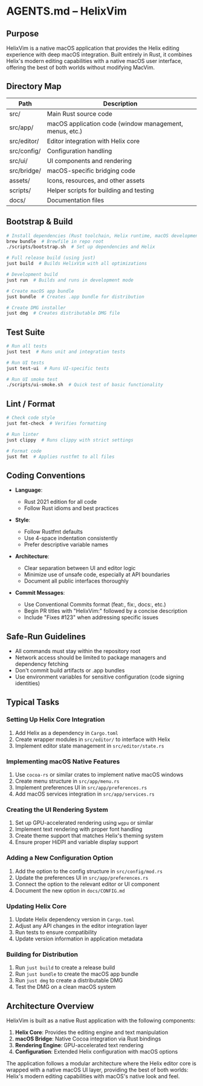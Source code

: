 # AGENTS.md – HelixVim

## Purpose
HelixVim is a native macOS application that provides the Helix editing experience with deep macOS integration. Built entirely in Rust, it combines Helix's modern editing capabilities with a native macOS user interface, offering the best of both worlds without modifying MacVim.

## Directory Map
| Path | Description |
|------|-------------|
| src/ | Main Rust source code |
| src/app/ | macOS application code (window management, menus, etc.) |
| src/editor/ | Editor integration with Helix core |
| src/config/ | Configuration handling |
| src/ui/ | UI components and rendering |
| src/bridge/ | macOS-specific bridging code |
| assets/ | Icons, resources, and other assets |
| scripts/ | Helper scripts for building and testing |
| docs/ | Documentation files |

## Bootstrap & Build
```bash
# Install dependencies (Rust toolchain, Helix runtime, macOS development tools)
brew bundle  # Brewfile in repo root
./scripts/bootstrap.sh  # Set up dependencies and Helix

# Full release build (using just)
just build  # Builds HelixVim with all optimizations

# Development build
just run  # Builds and runs in development mode

# Create macOS app bundle
just bundle  # Creates .app bundle for distribution

# Create DMG installer
just dmg  # Creates distributable DMG file
```

## Test Suite
```bash
# Run all tests
just test  # Runs unit and integration tests

# Run UI tests
just test-ui  # Runs UI-specific tests

# Run UI smoke test
./scripts/ui-smoke.sh  # Quick test of basic functionality
```

## Lint / Format
```bash
# Check code style
just fmt-check  # Verifies formatting

# Run linter
just clippy  # Runs clippy with strict settings

# Format code
just fmt  # Applies rustfmt to all files
```

## Coding Conventions
- **Language**: 
  - Rust 2021 edition for all code
  - Follow Rust idioms and best practices

- **Style**:
  - Follow Rustfmt defaults
  - Use 4-space indentation consistently
  - Prefer descriptive variable names

- **Architecture**:
  - Clear separation between UI and editor logic
  - Minimize use of unsafe code, especially at API boundaries
  - Document all public interfaces thoroughly

- **Commit Messages**:
  - Use Conventional Commits format (feat:, fix:, docs:, etc.)
  - Begin PR titles with "HelixVim:" followed by a concise description
  - Include "Fixes #123" when addressing specific issues

## Safe-Run Guidelines
- All commands must stay within the repository root
- Network access should be limited to package managers and dependency fetching
- Don't commit build artifacts or .app bundles
- Use environment variables for sensitive configuration (code signing identities)

## Typical Tasks

### Setting Up Helix Core Integration
1. Add Helix as a dependency in `Cargo.toml`
2. Create wrapper modules in `src/editor/` to interface with Helix
3. Implement editor state management in `src/editor/state.rs`

### Implementing macOS Native Features
1. Use `cocoa-rs` or similar crates to implement native macOS windows
2. Create menu structure in `src/app/menu.rs`
3. Implement preferences UI in `src/app/preferences.rs`
4. Add macOS services integration in `src/app/services.rs`

### Creating the UI Rendering System
1. Set up GPU-accelerated rendering using `wgpu` or similar
2. Implement text rendering with proper font handling
3. Create theme support that matches Helix's theming system
4. Ensure proper HiDPI and variable display support

### Adding a New Configuration Option
1. Add the option to the config structure in `src/config/mod.rs`
2. Update the preferences UI in `src/app/preferences.rs`
3. Connect the option to the relevant editor or UI component
4. Document the new option in `docs/CONFIG.md`

### Updating Helix Core
1. Update Helix dependency version in `Cargo.toml`
2. Adjust any API changes in the editor integration layer
3. Run tests to ensure compatibility
4. Update version information in application metadata

### Building for Distribution
1. Run `just build` to create a release build
2. Run `just bundle` to create the macOS app bundle
3. Run `just dmg` to create a distributable DMG
4. Test the DMG on a clean macOS system

## Architecture Overview
HelixVim is built as a native Rust application with the following components:

1. **Helix Core**: Provides the editing engine and text manipulation
2. **macOS Bridge**: Native Cocoa integration via Rust bindings
3. **Rendering Engine**: GPU-accelerated text rendering
4. **Configuration**: Extended Helix configuration with macOS options

The application follows a modular architecture where the Helix editor core is wrapped with a native macOS UI layer, providing the best of both worlds: Helix's modern editing capabilities with macOS's native look and feel.